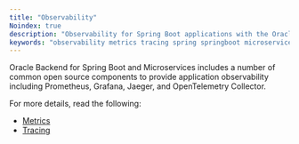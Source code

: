 ```yaml
---
title: "Observability"
Noindex: true
description: "Observability for Spring Boot applications with the Oracle Backend for Spring Boot and Microservices"
keywords: "observability metrics tracing spring springboot microservices development oracle backend"
---
```


Oracle Backend for Spring Boot and Microservices includes a number of common open source components to provide application observability including Prometheus, Grafana, Jaeger, and OpenTelemetry Collector.

For more details, read the following:

* [Metrics](./metrics)
* [Tracing](./tracing)
